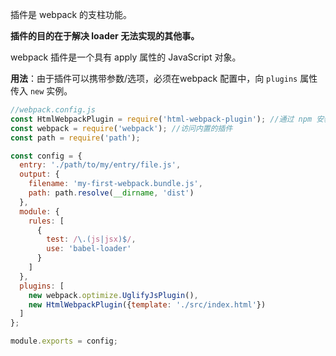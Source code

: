 插件是 webpack 的支柱功能。

**插件的目的在于解决 loader 无法实现的其他事。**

 webpack 插件是一个具有 apply 属性的 JavaScript 对象。

**用法**：由于插件可以携带参数/选项，必须在webpack 配置中，向 `plugins` 属性传入 `new` 实例。

```javascript
//webpack.config.js
const HtmlWebpackPlugin = require('html-webpack-plugin'); //通过 npm 安装
const webpack = require('webpack'); //访问内置的插件
const path = require('path');

const config = {
  entry: './path/to/my/entry/file.js',
  output: {
    filename: 'my-first-webpack.bundle.js',
    path: path.resolve(__dirname, 'dist')
  },
  module: {
    rules: [
      {
        test: /\.(js|jsx)$/,
        use: 'babel-loader'
      }
    ]
  },
  plugins: [
    new webpack.optimize.UglifyJsPlugin(),
    new HtmlWebpackPlugin({template: './src/index.html'})
  ]
};

module.exports = config;
```



